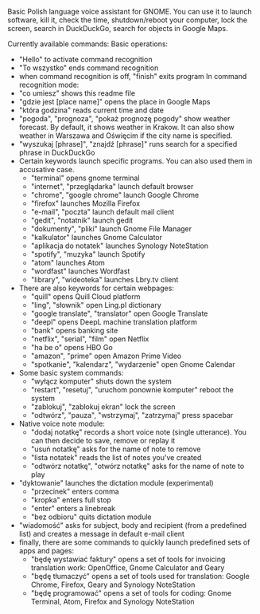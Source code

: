 Basic Polish language voice assistant for GNOME. You can use it to launch
software, kill it, check the time, shutdown/reboot your computer, lock the
screen, search in DuckDuckGo, search for objects in Google Maps.

Currently available commands:
Basic operations:
* "Hello" to activate command recognition
* "To wszystko" ends command recognition
* when command recognition is off, "finish" exits program
In command recognition mode:
* "co umiesz" shows this readme file
* "gdzie jest [place name]" opens the place in Google Maps
* "która godzina" reads current time and date
* "pogoda", "prognoza", "pokaż prognozę pogody" show weather forecast. By default,
  it shows weather in Krakow. It can also show weather in Warszawa and Oświęcim
  if the city name is specified.
* "wyszukaj [phrase]", "znajdź [phrase]" runs search for a specified phrase in
  DuckDuckGo
* Certain keywords launch specific programs. You can also used them in accusative
  case.
  * "terminal" opens gnome terminal
  * "internet", "przeglądarka" launch default browser
  * "chrome", "google chrome" launch Google Chrome
  * "firefox" launches Mozilla Firefox
  * "e-mail", "poczta" launch default mail client
  * "gedit", "notatnik" launch gedit
  * "dokumenty", "pliki" launch Gnome File Manager
  * "kalkulator" launches Gnome Calculator
  * "aplikacja do notatek" launches Synology NoteStation
  * "spotify", "muzyka" launch Spotify
  * "atom" launches Atom
  * "wordfast" launches Wordfast
  * "library", "wideoteka" launches Lbry.tv client
* There are also keywords for certain webpages:
  * "quill" opens Quill Cloud platform
  * "ling", "słownik" open Ling.pl dictionary
  * "google translate", "translator" open Google Translate
  * "deepl" opens DeepL machine translation platform
  * "bank" opens banking site
  * "netflix", "serial", "film" open Netflix
  * "ha be o" opens HBO Go
  * "amazon", "prime" open Amazon Prime Video
  * "spotkanie", "kalendarz", "wydarzenie" open Gnome Calendar
* Some basic system commands:
  * "wyłącz komputer" shuts down the system
  * "restart", "resetuj", "uruchom ponownie komputer" reboot the system
  * "zablokuj", "zablokuj ekran" lock the screen
  * "odtwórz", "pauza", "wstrzymaj", "zatrzymaj" press spacebar
* Native voice note module:
  * "dodaj notatkę" records a short voice note (single utterance). You can then
    decide to save, remove or replay it
  * "usuń notatkę" asks for the name of note to remove
  * "lista notatek" reads the list of notes you've created
  * "odtwórz notatkę", "otwórz notatkę" asks for the name of note to play
* "dyktowanie" launches the dictation module (experimental)
  * "przecinek" enters comma
  * "kropka" enters full stop
  * "enter" enters a linebreak
  * "bez odbioru" quits dictation module
* "wiadomość" asks for subject, body and recipient (from a predefined list) and
  creates a message in default e-mail client
* finally, there are some commands to quickly launch predefined sets of apps and
  pages:
  * "będę wystawiać faktury" opens a set of tools for invoicing translation work:
    OpenOffice, Gnome Calculator and Geary
  * "będę tłumaczyć" opens a set of tools used for translation:
    Google Chrome, Firefox, Geary and Synology NoteStation
  * "będę programować" opens a set of tools for coding:
    Gnome Terminal, Atom, Firefox and Synology NoteStation
